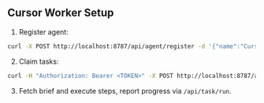 ## Cursor Worker Setup

1. Register agent:
```bash
curl -X POST http://localhost:8787/api/agent/register -d '{"name":"Cursor","kind":"ops"}'
```
2. Claim tasks:
```bash
curl -H "Authorization: Bearer <TOKEN>" -X POST http://localhost:8787/api/task/claim
```
3. Fetch brief and execute steps, report progress via `/api/task/run`.


